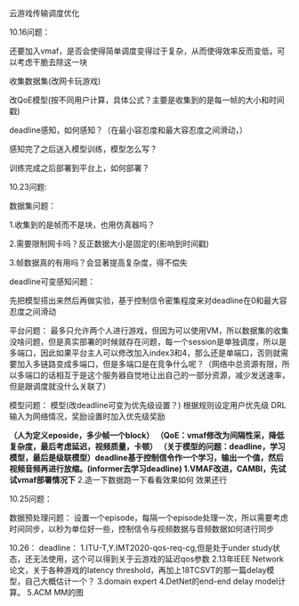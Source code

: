 云游戏传输调度优化

10.16问题：

还要加入vmaf，是否会使得简单调度变得过于复杂，从而使得效率反而变低，可以考虑干脆去除这一块

收集数据集(改网卡玩游戏)

改QoE模型(按不同用户计算，具体公式？主要是收集到的是每一帧的大小和时间戳)

deadline感知，如何感知？（在最小容忍度和最大容忍度之间滑动，）

感知完了之后送入模型训练，模型怎么写？

训练完成之后部署到平台上，如何部署？



10.23问题:

数据集问题：

1.收集到的是帧而不是块，也用仿真器吗？

2.需要限制网卡吗？反正数据大小是固定的(影响到时间戳)

3.帧数据真的有用吗？会显著提高复杂度，得不偿失

deadline可变感知问题：

先把模型搭出来然后再做实验，基于控制信令密集程度来对deadline在0和最大容忍度之间滑动

平台问题：
最多只允许两个人进行游戏，但因为可以使用VM，所以数据集的收集没啥问题，但是真实部署的时候就存在问题，每一个session是单独调度，所以是多端口，因此如果平台主人可以修改加入index3和4，那么还是单端口，否则就需要加入多链路变成多端口，但是多端口是在竞争什么呢？（网络中总资源有限，所以多端口的话相互于是这个服务器自觉地让出自己的一部分资源，减少发送速率，但是跟调度就没什么关联了）

模型问题：
模型(改deadline可变为优先级设置？)
根据规则设定用户优先级
DRL输入为网络情况，奖励设置时加入优先级奖励

**（人为定义eposide，多少帧一个block）
（QoE：vmaf修改为间隔性采，降低复杂度，最后考虑延迟，视频质量，卡顿）
（关于模型的问题：deadline，学习模型，最后是级联模型）deadline基于控制信令作一个学习，输出一个值，然后视频音频再进行放缩。(informer去学习deadline)
1.VMAF改进，CAMBI，先试试vmaf部署情况下**
2.造一下数据跑一下看看效果如何 效果还行

10.25问题：

数据预处理问题：
设置一个episode，每隔一个episode处理一次，所以需要考虑时间同步，以秒为单位好一些，控制信令与视频数据与音频数据如何进行同步

10.26：
deadline：
1.ITU-T,Y.IMT2020-qos-req-cg,但是处于under study状态，还无法使用，这个可以得到关于云游戏的延迟qos参数
2.13年IEEE Network论文，关于各种游戏的latency threshold，再加上18TCSVT的那一篇delay模型，自己大概估计一个？
3.domain expert
4.DetNet的end-end delay model计算。
5.ACM MM的图


